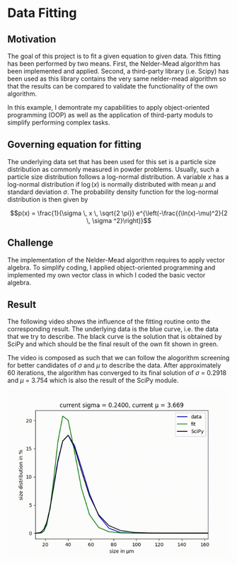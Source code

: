 
# Data Fitting 

## Motivation
The goal of this project is to fit a given equation to given data. This fitting has been performed by two means. First, the Nelder-Mead algorithm has been implemented and applied. Second, a third-party library (i.e. Scipy) has been used as this library contains the very same nelder-mead algorithm so that the results can be compared to validate the functionality of the own algorithm. 

In this example, I demontrate my capabilities to apply object-oriented programming (OOP) as well as the application of third-party moduls to simplify performing complex tasks.

## Governing equation for fitting

The underlying data set that has been used for this set is a particle size distribution as commonly measured in powder problems. Usually, such a particle size distribution follows a log-normal distribution. A variable $x$ has a log-normal distribution if $\log(x)$ is normally distributed with mean $\mu$ and standard deviation $\sigma$. The probability density function for the log-normal distribution is then given by 

```math
p(x) = \frac{1}{\sigma \, x \, \sqrt{2 \pi}} e^{\left(-\frac{(\ln(x)-\mu)^2}{2 \, \sigma ^2}\right)}
```

## Challenge

The implementation of the Nelder-Mead algorithm requires to apply vector algebra. To simplify coding, I applied object-oriented programming and implemented my own vector class in which I coded the basic vector algebra. 


## Result 

The following video shows the influence of the fitting routine onto the corresponding result. The underlying data is the blue curve, i.e. the data that we try to describe. The black curve is the solution that is obtained by SciPy and which should be the final result of the own fit shown in green.

The video is composed as such that we can follow the alogorithm screening for better candidates of $\sigma$ and $\mu$ to describe the data. After approximately 60 iterations, the algorithm has converged to its final solution of $\sigma$ = 0.2918 and $\mu$ = 3.754 which is also the result of the SciPy module. 

![Alt text](VisualizationOfFittingProgress.gif)
